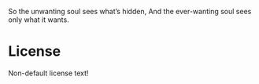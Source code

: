 So the unwanting soul
sees what’s hidden,
And the ever-wanting soul
sees only what it wants.

# License

Non-default license text!
